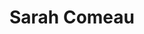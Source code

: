 ---
title: Sarah Comeau
position: Undergraduate Researcher
layout: default
contact:
publications: 
image: /images/user-icon.svg
group: undergrad
year-start: 2004
year-end: 2006
present-position: Cubist Pharmaceuticals
---